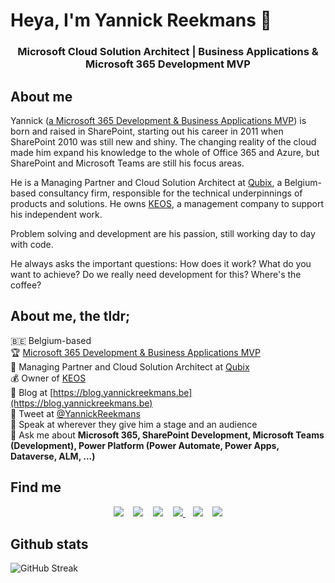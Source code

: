 # Heya, I'm Yannick Reekmans 🚀
<h3 align="center">Microsoft Cloud Solution Architect | Business Applications & Microsoft 365 Development MVP</h3>

## About me
Yannick ([a Microsoft 365 Development & Business Applications MVP](https://mvp.microsoft.com/en-us/PublicProfile/5003400)) is born and raised in SharePoint, starting out his career in 2011 when SharePoint 2010 was still new and shiny. The changing reality of the cloud made him expand his knowledge to the whole of Office 365 and Azure, but SharePoint and Microsoft Teams are still his focus areas. 

He is a Managing Partner and Cloud Solution Architect at [Qubix](https://www.qubix.be), a Belgium-based consultancy firm, responsible for the technical underpinnings of products and solutions.
He owns [KEOS](https://www.keos.be), a management company to support his independent work.

Problem solving and development are his passion, still working day to day with code. 

He always asks the important questions: How does it work? What do you want to achieve? Do we really need development for this? Where's the coffee?

## About me, the tldr;  
:belgium: Belgium-based  
🏆 [Microsoft 365 Development & Business Applications MVP](https://mvp.microsoft.com/en-us/PublicProfile/5003400)  
🔭 Managing Partner and Cloud Solution Architect at [Qubix](https://www.qubix.be)  
💰 Owner of [KEOS](https://www.keos.be)  
📝 Blog at [https://blog.yannickreekmans.be](https://blog.yannickreekmans.be)  
🐣 Tweet at [@YannickReekmans](https://twitter.com/YannickReekmans)  
🎤 Speak at wherever they give him a stage and an audience  
💬 Ask me about **Microsoft 365, SharePoint Development, Microsoft Teams (Development), Power Platform (Power Automate, Power Apps, Dataverse, ALM, ...)**

## Find me
<p align='center'>
   <a href="https://blog.yannickreekmans.be" title="Website Yannick Reekmans" style="text-decoration: none;">
     <img src="https://img.shields.io/badge/Blog-%232c3036.svg?&style=for-the-badge&logoColor=white" />
  </a>&nbsp;&nbsp;
  <a href="https://twitter.com/yannickreekmans" style="text-decoration: none;">
     <img src="https://img.shields.io/badge/twitter-%231DA1F2.svg?&style=for-the-badge&logo=twitter&logoColor=white&countColor=%232ea44f" />
  </a>&nbsp;&nbsp;
  <a href="https://www.linkedin.com/in/yannickreekmans" style="text-decoration: none;">
     <img src="https://img.shields.io/badge/linkedin-%230077B5.svg?&style=for-the-badge&logo=linkedin&logoColor=white" />
  </a>&nbsp;&nbsp;
   <a href="https://mvp.microsoft.com/en-us/PublicProfile/5003400" title="MVP Profile Yannick Reekmans">
     <img src="https://img.shields.io/badge/MVP-M365%20Development%20%26%20Business%20Applications-%231570a6.svg?&style=for-the-badge&logo=microsoft&logoColor=white" />
  </a>&nbsp;&nbsp;
  <a href="https://www.qubix.be" title="Qubix" style="text-decoration: none;">
    <img src="https://img.shields.io/badge/Qubix-%2357fc55.svg?&style=for-the-badge" />        
  </a>&nbsp;&nbsp;
  <a href="https://www.keos.be" title="KEOS" style="text-decoration: none;">
    <img src="https://img.shields.io/badge/KEOS-%23ed5e25.svg?&style=for-the-badge" />        
  </a>
</p>

## Github stats
![GitHub Streak](https://github-readme-streak-stats.herokuapp.com?user=YannickRe&count_private=true&theme=neon-dark&hide_border=true)
